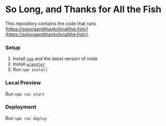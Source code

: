 # So Long, and Thanks for All the Fish
This repository contains the code that runs [https://solongandthanksforallthe.fish/](https://solongandthanksforallthe.fish/).

### Setup

1. Install [`nvm`](https://github.com/nvm-sh/nvm) and the latest version of node
1. Install [`wrangler`](https://github.com/cloudflare/wrangler)
1. Run `npm install`

### Local Preview
Run `npm run start`

### Deployment
Run `npm run deploy`